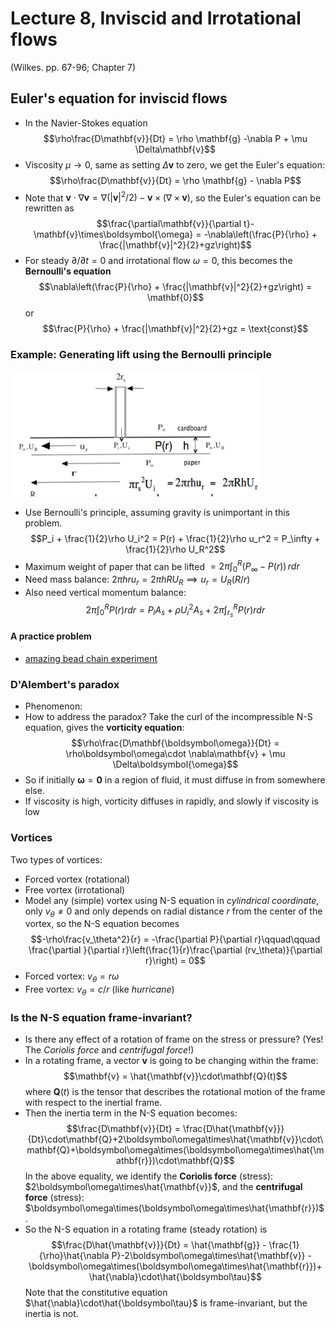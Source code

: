 # Lecture 8, Inviscid and Irrotational flows

(Wilkes. pp. 67-96; Chapter 7)

## Euler's equation for inviscid flows

* In the Navier-Stokes equation $$\rho\frac{D\mathbf{v}}{Dt} = \rho \mathbf{g} -\nabla P + \mu \Delta\mathbf{v}$$
* Viscosity $\mu\to0$, same as setting $\Delta\mathbf{v}$ to zero, we get the Euler's equation: $$\rho\frac{D\mathbf{v}}{Dt} = \rho \mathbf{g} - \nabla P$$
* Note that $\mathbf{v}\cdot\nabla\mathbf{v} = \nabla(|\mathbf{v}|^2/2) - \mathbf{v}\times(\nabla\times\mathbf{v})$, so the Euler's equation can be rewritten as $$\frac{\partial\mathbf{v}}{\partial t}-\mathbf{v}\times\boldsymbol{\omega} = -\nabla\left(\frac{P}{\rho} + \frac{|\mathbf{v}|^2}{2}+gz\right)$$
* For steady $\partial/\partial t = 0$ and irrotational flow $\omega = 0$, this becomes the **Bernoulli's equation** $$\nabla\left(\frac{P}{\rho} + \frac{|\mathbf{v}|^2}{2}+gz\right) = \mathbf{0}$$ or $$\frac{P}{\rho} + \frac{|\mathbf{v}|^2}{2}+gz = \text{const}$$


### Example: Generating lift using the Bernoulli principle

<img src="Bernoulli_example.png" width="400px" height="200px" />

* Use Bernoulli's principle, assuming gravity is unimportant in this problem. $$P_i + \frac{1}{2}\rho U_i^2 = P(r) + \frac{1}{2}\rho u_r^2 = P_\infty + \frac{1}{2}\rho U_R^2$$
* Maximum weight of paper that can be lifted $=2\pi\int_0^R (P_\infty- P(r))\,rdr$
* Need mass balance: $2\pi hru_r = 2\pi hRU_R\implies u_r = U_R(R/r)$
* Also need vertical momentum balance:$$2\pi\int_0^R P(r)rdr = P_iA_s+\rho U_i^2A_s + 2\pi\int_{r_s}^R P(r)rdr$$

#### A practice problem

* [amazing bead chain experiment](https://www.youtube.com/watch?v=6ukMId5fIi0&feature=youtu.be)

### D'Alembert's paradox

* Phenomenon:
* How to address the paradox? Take the curl of the incompressible N-S equation, gives the **vorticity equation**: $$\rho\frac{D\mathbf{\boldsymbol\omega}}{Dt} = \rho\boldsymbol\omega\cdot \nabla\mathbf{v} + \mu \Delta\boldsymbol{\omega}$$
* So if initially $\boldsymbol\omega = \mathbf{0}$ in a region of fluid, it must diffuse in from somewhere else.
* If viscosity is high, vorticity diffuses in rapidly, and slowly if viscosity is low

### Vortices

Two types of vortices:

* Forced vortex (rotational)
* Free vortex (irrotational)
* Model any (simple) vortex using N-S equation in *cylindrical coordinate*, only $v_\theta\neq 0$ and only depends on radial distance $r$ from the center of the vortex, so the N-S equation becomes $$-\rho\frac{v_\theta^2}{r} = -\frac{\partial P}{\partial r}\qquad\qquad \frac{\partial }{\partial r}\left(\frac{1}{r}\frac{\partial (rv_\theta)}{\partial r}\right) = 0$$
* Forced vortex: $v_\theta = r\omega$
* Free vortex: $v_\theta = c/r$ (like *hurricane*)

### Is the N-S equation frame-invariant?

* Is there any effect of a rotation of frame on the stress or pressure? (Yes! The *Coriolis force* and *centrifugal force*!)
* In a rotating frame, a vector $\mathbf{v}$ is going to be changing within the frame: $$\mathbf{v} = \hat{\mathbf{v}}\cdot\mathbf{Q}(t)$$ where $\mathbf{Q}(t)$ is the tensor that describes the rotational motion of the frame with respect to the inertial frame.
* Then the inertia term in the N-S equation becomes: $$\frac{D\mathbf{v}}{Dt} = \frac{D\hat{\mathbf{v}}}{Dt}\cdot\mathbf{Q}+2\boldsymbol\omega\times\hat{\mathbf{v}}\cdot\mathbf{Q}+\boldsymbol\omega\times(\boldsymbol\omega\times\hat{\mathbf{r}})\cdot\mathbf{Q}$$ In the above equality, we identify the **Coriolis force** (stress): $2\boldsymbol\omega\times\hat{\mathbf{v}}$, and the **centrifugal force** (stress): $\boldsymbol\omega\times(\boldsymbol\omega\times\hat{\mathbf{r}})$.
* So the N-S equation in a rotating frame (steady rotation) is $$\frac{D\hat{\mathbf{v}}}{Dt} = \hat{\mathbf{g}} - \frac{1}{\rho}\hat{\nabla P}-2\boldsymbol\omega\times\hat{\mathbf{v}} - \boldsymbol\omega\times(\boldsymbol\omega\times\hat{\mathbf{r}})+ \hat{\nabla}\cdot\hat{\boldsymbol\tau}$$ Note that the constitutive equation $\hat{\nabla}\cdot\hat{\boldsymbol\tau}$ is frame-invariant, but the inertia is not.